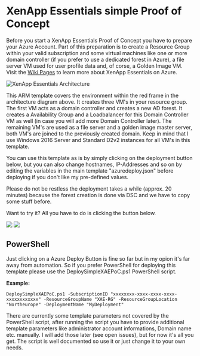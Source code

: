 # XenApp Essentials simple Proof of Concept
Before you start a XenApp Essentials Proof of Concept you have to prepare your Azure Account. Part of this preparation is to create a Resource Group within your valid subscription and some virtual machines like one or more domain controller (if you prefer to use a dedicated forest in Azure), a file server VM used for user profile data and, of corse, a Golden Image VM. Visit the [Wiki Pages](https://github.com/thomaskrampe/CitrixCloud/wiki) to learn more about XenApp Essentials on Azure.

![XenApp Essentials Architecture](http://thomas-krampe.com/wp-content/uploads/2017/10/2017-10-10_11-18-17.png)

This ARM template covers the environment within the red frame in the architecture diagram above. It creates three VM's in your resource group. The first VM acts as a domain controller and creates a new AD forest. It creates a Availability Group and a Loadbalancer for this Domain Controller VM as well (in case you will add more Domain Controller later).
The remaining VM's are used as a file server and a golden image master server, both VM's are joined to the previously created domain. Keep in mind that I use Windows 2016 Server and Standard D2v2 instances for all VM's in this template. 

You can use this template as is by simply clicking on the deployment button below, but you can also change hostnames, IP-Addresses and so on by editing the variables in the main template "azuredeploy.json" before deploying if you don't like my pre-defined values. 

Please do not be restless the deployment takes a while (approx. 20 minutes) because the forest creation is done via DSC and we have to copy some stuff before. 

Want to try it?
All you have to do is clicking the button below.

<a href="https://portal.azure.com/#create/Microsoft.Template/uri/https%3A%2F%2Fraw.githubusercontent.com%2Fthomaskrampe%2FCitrixCloud%2Fmaster%2FXenApp%20Essentials%2FARM-Templates%2FSimplePoC%2Fazuredeploy.json" target="_blank"><img src="http://azuredeploy.net/deploybutton.png"/></a>
<a href="http://armviz.io/#/?load=https%3A%2F%2Fraw.githubusercontent.com%2Fthomaskrampe%2FCitrixCloud%2Fmaster%2FXenApp%20Essentials%2FARM-Templates%2FSimplePoC%2Fazuredeploy.json" target="_blank"><img src="http://armviz.io/visualizebutton.png"/></a>

## PowerShell
Just clicking on a Azure Deploy Button is fine so far but in my opion it's far away from automation. So if you prefer PowerShell for deploying this template please use the DeploySimpleXAEPoC.ps1 PowerShell script.

**Example:**

```
DeploySimpleXAEPoC.ps1 -SubscriptionID "xxxxxxxx-xxxx-xxxx-xxxx-xxxxxxxxxxxx" -ResourceGroupName "XAE-RG" -ResourceGroupLocation "Northeurope" -DeploymentName "MyDeployment"
```

There are currently some template parameters not covered by the PowerShell script, after running the script you have to provide additional template parameters like administrator account informations, Domain name etc. manually. I will add those later (see open issues), but for now it's all you get. The script is well documented so use it or just change it to your own needs.
